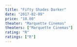 ```yaml
---
title: "Fifty Shades Darker"
date: "2017-02-09"
price: "10.00"
theater: "Marquette Cinemas"
theaters: ["Marquette Cinemas"]
rating: "R"
ratings: ["R"]
---
```

